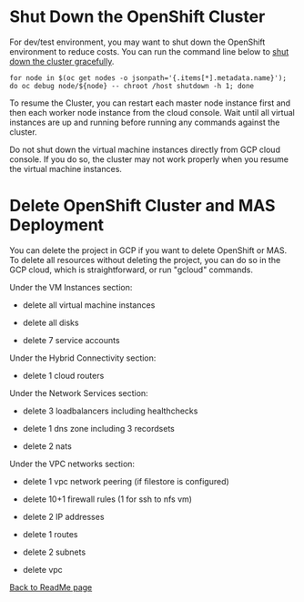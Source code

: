 # Shut Down the OpenShift Cluster

For dev/test environment, you may want to shut down the OpenShift
environment to reduce costs. You can run the command line below to [shut
down the cluster gracefully](https://docs.openshift.com/container-platform/4.8/backup_and_restore/graceful-cluster-shutdown.html).

```
for node in $(oc get nodes -o jsonpath='{.items[*].metadata.name}'); do oc debug node/${node} -- chroot /host shutdown -h 1; done 
```

To resume the Cluster, you can restart each master node instance first
and then each worker node instance from the cloud console. Wait until
all virtual instances are up and running before running any commands
against the cluster.

Do not shut down the virtual machine instances directly from GCP cloud
console. If you do so, the cluster may not work properly when you resume
the virtual machine instances.

# Delete OpenShift Cluster and MAS Deployment

You can delete the project in GCP if you want to delete OpenShift or
MAS. To delete all resources without deleting the project, you can do so
in the GCP cloud, which is straightforward, or run "gcloud" commands.

Under the VM Instances section:

-   delete all virtual machine instances

-   delete all disks

-   delete 7 service accounts

Under the Hybrid Connectivity section:

-   delete 1 cloud routers

Under the Network Services section:

-   delete 3 loadbalancers including healthchecks

-   delete 1 dns zone including 3 recordsets

-   delete 2 nats

Under the VPC networks section:

-   delete 1 vpc network peering (if filestore is configured)

-   delete 10+1 firewall rules (1 for ssh to nfs vm)

-   delete 2 IP addresses

-   delete 1 routes

-   delete 2 subnets

-   delete vpc


[Back to ReadMe page](../README.MD)